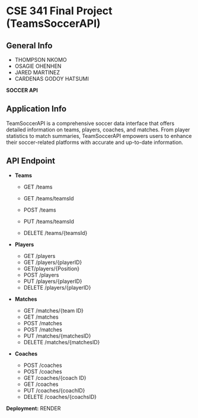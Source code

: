# CSE 341 Final Project (TeamsSoccerAPI)

## General Info
- THOMPSON NKOMO 
- OSAGIE OHENHEN
- JARED MARTINEZ
- CARDENAS GODOY HATSUMI

**SOCCER API**

## Application Info

TeamSoccerAPI is a comprehensive soccer data interface that offers detailed information on teams, players, coaches, and matches. From player statistics to match summaries, TeamSoccerAPI empowers users to enhance their soccer-related platforms with accurate and up-to-date information.



## API Endpoint

- **Teams**
  - GET /teams
  - GET /teams/teamsId
  - POST /teams
  - PUT /teams/teamsId
  
  - DELETE /teams/{teamsId}

- **Players**
  - GET /players
  - GET /players/{playerID}
  -	GET/players/{Position}
  - POST /players
  - PUT /players/{playerID}
  - DELETE /players/{playerID}

- **Matches**
  - GET /matches/{team ID}
  - GET /matches
  - POST /matches
  - POST /matches
  - PUT /matches/{matchesID}
  - DELETE /matches/{matchesID}

- **Coaches**
  - POST /coaches
  - POST /coaches
  - GET /coaches/{coach ID}
  - GET /coaches
  - PUT /coaches/{coachID}
  - DELETE /coaches/{coachsID}

**Deployment:** RENDER

